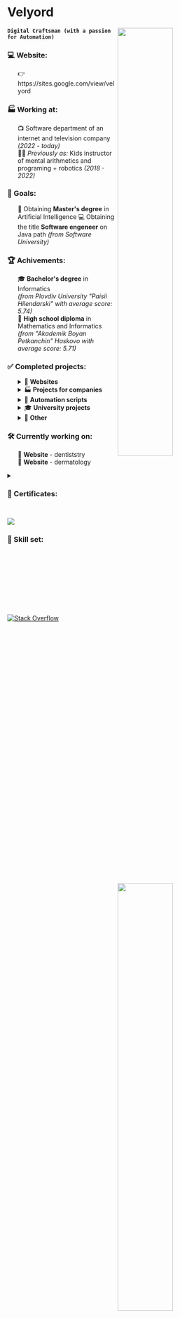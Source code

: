 # Velyord
<img align="right" width="50%" src="https://i.imgur.com/NfqFBaI.jpg" />

**`Digital Craftsman (with a passion for Automation)`**

### 💻 Website: 
<ul>
    👉 https://sites.google.com/view/velyord
</ul>

### 🏭 Working at:
<ul>
    
  📺 Software department of an internet and television company <i>(2022 - today)</i><br />
  👦🏻 <i>Previously as:</i> Kids instructor of mental arithmetics and programing + robotics <i>(2018 - 2022)</i>
</ul>

### 🎯 Goals:
<img align="right" width="50%" src="https://github-readme-stats.vercel.app/api/top-langs/?username=Velyord&theme=chartreuse-dark&hide_border=false&include_all_commits=true&count_private=true&layout=compact" />
<ul> 
  🤖 Obtaining <strong>Master's degree</strong> in Artificial Intelligence 
  💻 Obtaining the title <strong>Software engeneer</strong> on Java path <i>(from Software University)</i><br />
</ul>

### 🏆 Achivements:
<ul>
  🎓 <strong>Bachelor's degree</strong> in Informatics<br><i>(from Plovdiv University "Paisii Hilendarski" with average score: 5.74)</i><br />      
  🏫 <strong>High school diploma</strong> in Mathematics and Informatics<br><i>(from "Akademik Boyan Petkanchin" Haskovo with average score: 5.71)</i>
</ul>

### ✅ Completed projects:
<img align="right" width="50%" src="" />
<ul>
  <details>
      <summary>🎨 <strong>Websites</strong></summary>
      <ul>
        <li>
          🏥 Language High school <i>(Check it <a href="https://medsestriplovdiv.bg" target="_blank">here</a>)</i><br />
        </li>
        <li>
          🏫 Language High school <i>(Check it <a href="https://www.eg-dg-bg.com" target="_blank">here</a>)</i><br />
        </li>
        <li>
          📖 Library <i>(Check it <a href="https://digitlib.org/градска-библиотека-пеньо-п/" target="_blank">here</a>)</i><br />
        </li>
      </ul>
  </details>
  <details>
      <summary>🏭 <strong>Projects for companies</strong></summary>
      <ul>
        <li>
          📺 <strong><a href="https://sites.google.com/view/velyord/android-tv-app" target="_blank">Android</a>, <a href="https://sites.google.com/view/velyord/lg-webos-tv-app" target="_blank">LG</a> and <a href="https://sites.google.com/view/velyord/samsung-tizen-tv-app">Samsung</a> TV app</strong> for streaming live tv <i>(See pictures)</i><br />
        </li>
        <li>
          📊 Dinamic charts used in local tv as live overlay during news <i>(See pictures <a href="https://sites.google.com/view/velyord/dinamic-charts" target="_blank">here</a>)</i><br />
        </li>
      </ul>
  </details>  
  <details>
      <summary>🤖 <strong>Automation scripts</strong></summary>
      <ul>
        <li>
          ⬇ for downloading data from a doctor software <i>(Check it <a href="https://sites.google.com/view/velyord/automation-scripts" target="_blank">here</a>)</i><br />
        </li>
        <li>
          ⬆ for uploading pdfs to a wordpress website <i>(Check it <a href="https://sites.google.com/view/velyord/automation-scripts" target="_blank">here</a>)</i><br />
        </li>
      </ul>
  </details>
  <details>
      <summary>🎓 <strong>University projects</strong></summary>
      <ul>
        <li>
          SoftUni <strong>minis</strong> <i>(Check them <a href="https://replit.com/@Velyord" target="_blank">here</a>)</i>
        </li>
        <li>
          <details>
              <summary><strong>FMI</strong></summary>
              <ul>
                <li>
                  📡 API website <i>(Check it <a href="https://github.com/Velyord/CRUD-and-API-Requests-with-Csharp" target="_blank">here</a>)</i>
                </li>
                <li>
                   🎨 Drawing software <i>(Check it <a href="https://github.com/Velyord/Drawing-Software-with-Csharp" target="_blank">here</a>)</i>
                </li>
                <li>
                   🚚 Truck driver database <i>(Check it <a href="https://github.com/Velyord/Truck-Driver-Database-with-Java" target="_blank">here</a>)</i>
                </li>
                <li>
                   🔌 Online store <i>(Check it <a href="https://github.com/Velyord/Online-Shop-with-HTML-and-CSS" target="_blank">here</a>)</i>
                </li>
              </ul>
          </details>
        </li>
      </ul>
  </details>
    <details>
      <summary>🦄 <strong>Other</strong></summary>
      <ul>
        <li>
            🖌️ <strong>Digital photo art</strong> <i>(Check them <a href="https://sites.google.com/view/velyord/photo-art" target="_blank">here</a>)</i>
        </li>
      </ul>
    </details>  
</ul> 

### 🛠 Currently working on:

<ul>
  🦷 <strong>Website</strong> - dentiststry </br>
  🏥 <strong>Website</strong> - dermatology
</ul>

<img align="right" width="50%" src="" />

<details>
  <summary><h3>🏅 Certificates:</h3></summary>
    
  <ul>
    <details>
      <summary>Plovdiv University</summary>
      <ul>
        <li>
          <i>18.03.23</i> - Certificate of commendation. Top of the class
        </li>
      </ul>
      </details>  
      <details>  
          <summary>Software University</summary>
          <ul>
            <li>
              <i>04.04.23</i> - Successfully completed a course <strong>Programming Fundamentals</strong> with 5.92
            </li>
            <li>
              <i>13.12.22</i> - Successfully completed a course <strong>Programming Basics</strong> with 6.00
            </li>
            <li>
              <i>23.11.22</i> - Successfully completed a course <strong>Android Development with Kotlin</strong> with 5.76
            </li>
          </ul>
    </details>
    <details>
      <summary>IXth International Conference of Young Scientists - Plovdiv 2022</summary>
      <ul>
        <li>
          <i>14.07.22</i> - <strong>Presenting a scientific paper</strong> entitled "Lesson in IT with artificial intelligence GalaAI"
        </li>
        <li>
          <i>14.07.22</i> - <strong>Best presentation</strong> in the scientific section "TECHNICS AND TECHNOLOGIES"
        </li>
      </ul>
    </details>
    <details>
      <summary>Mental Arithmetic:</summary>
      <ul>
        <li>
          <i>07.01.22</i> - Successfully completed the training and passed the examination on knowledge of mental arithmetic - <strong>Level 4</strong>
        </li>
        <li>
          <i>10.01.20</i> - Successfully completed the training and passed the examination on knowledge of mental arithmetic - <strong>Level 3</strong>
        </li>
        <li>
          <i>30.07.19</i> - Successfully completed the training and passed the examination on knowledge of mental arithmetic - <strong>Level 2</strong>
        </li>
        <li>
          <i>15.03.19</i> - Successfully completed the training and passed the examination on knowledge of mental arithmetic - <strong>Level 1</strong>
        </li>
      </ul>
    </details>
  </ul>  
</details>

[![](https://visitcount.itsvg.in/api?id=Velyord&icon=5&color=0)](https://visitcount.itsvg.in)
---

<img align="right" width="50%" src="" />

### 🧰 Skill set:<br>

<img align="left" alt="Java" width="30px" style="padding-right:10px;" src="https://cdn.jsdelivr.net/gh/devicons/devicon/icons/java/java-original.svg"/>
<img align="left" alt="Kotlin" width="30px" style="padding-right:10px;" src="https://cdn.jsdelivr.net/gh/devicons/devicon/icons/kotlin/kotlin-original.svg"/>
<img align="left" alt="Python" width="30px" style="padding-right:10px;" src="https://cdn.jsdelivr.net/gh/devicons/devicon/icons/python/python-original.svg"/>
<img align="left" alt="Postgresql" width="30px" style="padding-right:10px;" src="https://www.svgrepo.com/show/354200/postgresql.svg"/>

<br><br>

<img align="left" alt="JS" width="30px" style="padding-right:10px;" src="https://cdn.jsdelivr.net/gh/devicons/devicon/icons/javascript/javascript-original.svg"/>
<img align="left" alt="CSS" width="30px" style="padding-right:10px;" src="https://cdn.jsdelivr.net/gh/devicons/devicon/icons/css3/css3-original.svg"/>
<img align="left" alt="HTML" width="30px" style="padding-right:10px;" src="https://cdn.jsdelivr.net/gh/devicons/devicon/icons/html5/html5-original.svg"/>
<img align="left" alt="WordPress" width="30px" style="padding-right:10px;" src="https://www.svgrepo.com/show/475696/wordpress-color.svg"/>

<br><br>

<img align="left" alt="PHP" width="30px" style="padding-right:10px;" src="https://cdn.jsdelivr.net/gh/devicons/devicon/icons/php/php-original.svg"/>
<img align="left" alt="PhotoShop" width="30px" style="padding-right:10px;" src="https://www.svgrepo.com/show/373968/photoshop.svg"/>
<img align="left" alt="PremierePro" width="30px" style="padding-right:10px;" src="https://www.svgrepo.com/show/452150/adobe-premiere.svg"/>
<img align="left" alt="Excel" width="30px" style="padding-right:10px;" src="https://www.svgrepo.com/show/373589/excel.svg"/>

<br /><br />

[![Stack Overflow](https://img.shields.io/badge/-Stackoverflow-FE7A16?logo=stack-overflow&logoColor=white)](https://stackoverflow.com/users/20039712/yoan-velyord)
